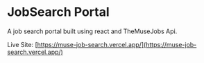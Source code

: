 # JobSearch Portal
A job search portal built using react and TheMuseJobs Api.

Live Site: [https://muse-job-search.vercel.app/](https://muse-job-search.vercel.app/)
